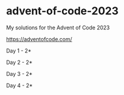 # advent-of-code-2023
My solutions for the Advent of Code 2023

https://adventofcode.com/

Day 1 - 2*

Day 2 - 2*

Day 3 - 2*

Day 4 - 2*
